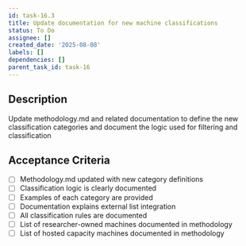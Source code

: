 ```yaml
---
id: task-16.3
title: Update documentation for new machine classifications
status: To Do
assignee: []
created_date: '2025-08-08'
labels: []
dependencies: []
parent_task_id: task-16
---
```


## Description

Update methodology.md and related documentation to define the new classification categories and document the logic used for filtering and classification

## Acceptance Criteria

- [ ] Methodology.md updated with new category definitions
- [ ] Classification logic is clearly documented
- [ ] Examples of each category are provided
- [ ] Documentation explains external list integration
- [ ] All classification rules are documented
- [ ] List of researcher-owned machines documented in methodology
- [ ] List of hosted capacity machines documented in methodology
